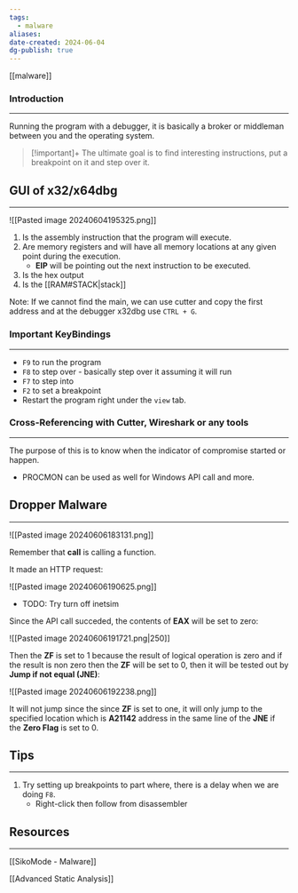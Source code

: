 ```yaml
---
tags:
  - malware
aliases: 
date-created: 2024-06-04
dg-publish: true
---
```

[[malware]] 
### Introduction 
---
Running the program with a debugger, it is basically a broker or middleman between you and the operating system.

> [!important]+
> The ultimate goal is to find interesting instructions, put a breakpoint on it and step over it.
## GUI of x32/x64dbg
---

![[Pasted image 20240604195325.png]]

1. Is the assembly instruction that the program will execute.
2. Are memory registers and will have all memory locations at any given point during the execution.
	- **EIP** will be pointing out the next instruction to be executed.
3. Is the hex output 
4. Is the [[RAM#STACK|stack]]

Note: If we cannot find the main, we can use cutter and copy the first address and at the debugger x32dbg use `CTRL + G`.  
### Important KeyBindings
---
- `F9` to run the program
- `F8` to step over - basically step over it assuming it will run
- `F7` to step into
- `F2` to set a breakpoint
- Restart the program right under the `view` tab.
### Cross-Referencing with Cutter, Wireshark or any tools
---
The purpose of this is to know when the indicator of compromise started or happen.

- PROCMON can be used as well for Windows API call and more.

## Dropper Malware
---

![[Pasted image 20240606183131.png]]

Remember that **call** is calling a function.

It made an HTTP request:

![[Pasted image 20240606190625.png]]

- TODO: Try turn off inetsim

Since the API call succeded, the contents of **EAX** will be set to zero:

![[Pasted image 20240606191721.png|250]]

Then the **ZF** is set to 1 because the result of logical operation is zero and if the result is non zero then the 
**ZF** will be set to 0, then it will be tested out by **Jump if not equal (JNE)**:

![[Pasted image 20240606192238.png]]

It will not jump since the since **ZF** is set to one, it will only jump to the specified location which is **A21142** address in the same line of the **JNE** if the **Zero Flag** is set to 0.
## Tips
---
1. Try setting up breakpoints to part where, there is a delay when we are doing `F8`.
	- Right-click then follow from disassembler

## Resources
---

[[SikoMode - Malware]] 

[[Advanced Static Analysis]] 